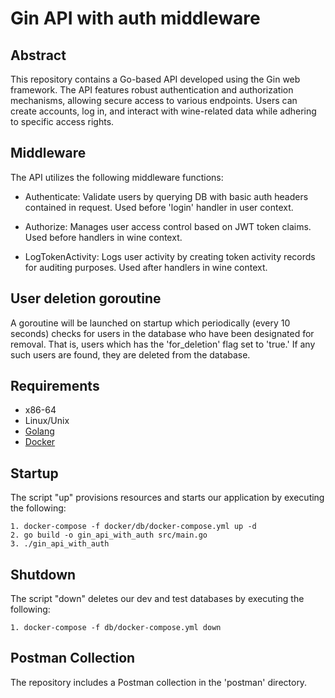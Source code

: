 # Gin API with auth middleware

## Abstract

This repository contains a Go-based API developed using the Gin web framework. 
The API features robust authentication and authorization mechanisms, allowing secure access to various endpoints. 
Users can create accounts, log in, and interact with wine-related data while adhering to specific access rights.


## Middleware

The API utilizes the following middleware functions:

* Authenticate: Validate users by querying DB with basic auth headers contained in request. Used before 'login' handler in user context.

* Authorize: Manages user access control based on JWT token claims. Used before handlers in wine context.
    
* LogTokenActivity: Logs user activity by creating token activity records for auditing purposes. Used after handlers in wine context.


## User deletion goroutine

A goroutine will be launched on startup which periodically (every 10 seconds) checks for users in the database who have been designated for removal. 
That is, users which has the 'for_deletion' flag set to 'true.' 
If any such users are found, they are deleted from the database. 

## Requirements

* x86-64
* Linux/Unix
* [Golang](https://go.dev/)
* [Docker](https://www.docker.com/products/docker-desktop/)

## Startup

The script "up" provisions resources and starts our application by executing the following:
```
1. docker-compose -f docker/db/docker-compose.yml up -d
2. go build -o gin_api_with_auth src/main.go
3. ./gin_api_with_auth
```

## Shutdown

The script "down" deletes our dev and test databases by executing the following:
```
1. docker-compose -f db/docker-compose.yml down
```

## Postman Collection

The repository includes a Postman collection in the 'postman' directory.